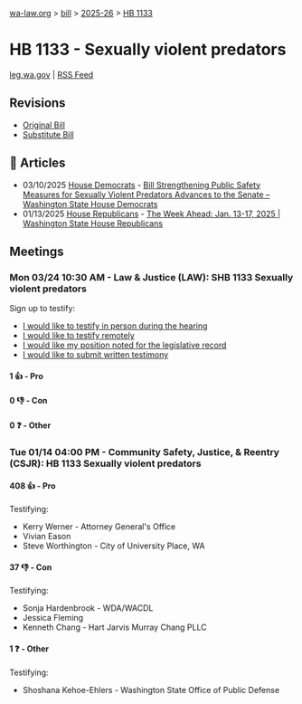 [wa-law.org](/) > [bill](/bill/) > [2025-26](/bill/2025-26/) > [HB 1133](/bill/2025-26/hb/1133/)

# HB 1133 - Sexually violent predators
[leg.wa.gov](https://app.leg.wa.gov/billsummary?BillNumber=1133&Year=2025&Initiative=false) | [RSS Feed](./rss.xml)

## Revisions
* [Original Bill](1/)
* [Substitute Bill](S/)

## 📰 Articles
* 03/10/2025 [House Democrats](/org/house_democrats/) - [Bill Strengthening Public Safety Measures for Sexually Violent Predators Advances to the Senate – Washington State House Democrats](https://housedemocrats.wa.gov/blog/2025/03/10/bill-strengthening-public-safety-measures-for-sexually-violent-predators-advances-to-the-senate/#:~:text=HB%201133)
* 01/13/2025 [House Republicans](/org/house_republicans/) - [The Week Ahead: Jan. 13-17, 2025 | Washington State House Republicans](https://houserepublicans.wa.gov/week/the-week-ahead-jan-13-17-2025/#:~:text=HB%201133)

## Meetings
### Mon 03/24 10:30 AM - Law & Justice (LAW): SHB 1133 Sexually violent predators
Sign up to testify:
* [I would like to testify in person during the hearing](https://app.leg.wa.gov/csi/Testifier/Add?chamber=House&mId=33109&aId=165989&caId=26656&tId=1)
* [I would like to testify remotely](https://app.leg.wa.gov/csi/Testifier/Add?chamber=House&mId=33109&aId=165989&caId=26656&tId=2)
* [I would like my position noted for the legislative record](https://app.leg.wa.gov/csi/Testifier/Add?chamber=House&mId=33109&aId=165989&caId=26656&tId=3)
* [I would like to submit written testimony](https://app.leg.wa.gov/csi/Testifier/Add?chamber=House&mId=33109&aId=165989&caId=26656&tId=4)

#### 1 👍 - Pro

#### 0 👎 - Con

#### 0 ❓ - Other

### Tue 01/14 04:00 PM - Community Safety, Justice, & Reentry (CSJR): HB 1133 Sexually violent predators
#### 408 👍 - Pro
Testifying:
* Kerry Werner - Attorney General's Office
* Vivian Eason
* Steve Worthington - City of University Place, WA

#### 37 👎 - Con
Testifying:
* Sonja Hardenbrook - WDA/WACDL
* Jessica Fleming
* Kenneth Chang - Hart Jarvis Murray Chang PLLC

#### 1 ❓ - Other
Testifying:
* Shoshana Kehoe-Ehlers - Washington State Office of Public Defense
